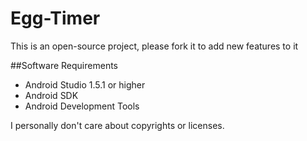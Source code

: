 # Egg-Timer
This is an open-source project, please fork it to add new features to it

##Software Requirements
  * Android Studio 1.5.1 or higher
  * Android SDK
  * Android Development Tools
  
I personally don't care about copyrights or licenses.
